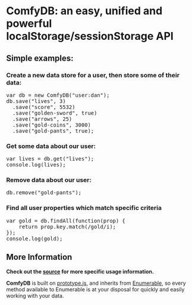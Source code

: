 # ComfyDB: an easy, unified and powerful localStorage/sessionStorage API #

## Simple examples: ##

### Create a new data store for a user, then store some of their data: ###

<pre>
var db = new ComfyDB("user:dan");
db.save("lives", 3)
  .save("score", 5532)
  .save("golden-sword", true)
  .save("arrows", 25)
  .save("gold-coins", 3000)
  .save("gold-pants", true);
</pre>

### Get some data about our user: ###

<pre>
var lives = db.get("lives");
console.log(lives);
</pre>

### Remove data about our user: ###

<pre>
db.remove("gold-pants");
</pre>

### Find all user properties which match specific criteria ###

<pre>
var gold = db.findAll(function(prop) {
	return prop.key.match(/gold/i);
});
console.log(gold);
</pre>

## More Information ##

**Check out the [source](/blob/master/src/comfydb.js) for more specific usage information.**

**ComfyDB** is built on [prototype.js](http://www.prototypejs.org/), and inherits from
[Enumerable](http://api.prototypejs.org/language/enumerable.html), so every method available to Enumerable is at your
disposal for quickly and easily working with your data.